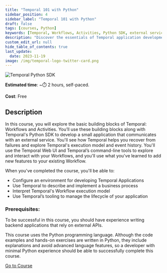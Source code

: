 ```yaml
---
title: "Temporal 101 with Python"
sidebar_position: 4
sidebar_label: "Temporal 101 with Python"
draft: false
tags: [courses, Python]
keywords: [Temporal, Workflows, Activities, Python SDK, external service, recovery, execution model, event history, Temporal Web UI, command-line tools, business process, application lifecycle]
description: "Discover the essentials of Temporal application development in this course, focusing on Workflows, Activities, and the Python SDK. You'll develop a small app, recover from failures, and use Temporal's execution model and tools to manage your application lifecycle effectively."
custom_edit_url: null
hide_table_of_contents: true
last_update:
  date: 2023-11-19
image: /img/temporal-logo-twitter-card.png
---
```


<!-- Generated Nov 30 2023 -->
<!-- DO NOT edit this file directly. -->

![Temporal Python SDK](/img/sdk_banners/banner_python.png)

**Estimated time**: ~⏱️ 2 hours, self-paced.

**Cost**: Free

## Description

In this course, you will explore the basic building blocks of Temporal: Workflows and Activities. You’ll use these building blocks along with Temporal's Python SDK to develop a small application that communicates with an external service. You'll see how Temporal helps you recover from failures and explore Temporal's execution model and event history. You'll use the Temporal Web UI and Temporal’s command-line tools to explore and interact with your Workflows, and you'll use what you've learned to add new features to your existing Workflow.

When you've completed the course, you'll be able to:

- Configure an environment for developing Temporal Applications
- Use Temporal to describe and implement a business process
- Interpret Temporal's Workflow execution model
- Use Temporal’s tooling to manage the lifecycle of your application

### Prerequisites:

To be successful in this course, you should have experience writing backend applications that rely on external APIs.

This course uses the Python programming language. Although the code examples and hands-on exercises are written in Python, they include explanations and avoid advanced language features, so a developer with minimal Python experience should be able to successfully complete this course.

 <a className="button button--primary" href="https://temporal.talentlms.com/catalog/info/id:143">Go to Course</a> 